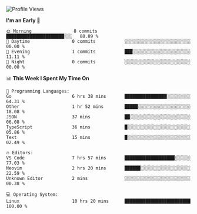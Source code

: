 <!--START_SECTION:waka-->
![Profile Views](http://img.shields.io/badge/Profile%20Views-7-blue)

**I'm an Early 🐤** 

```text
🌞 Morning                8 commits           ██████████████████████░░░   88.89 % 
🌆 Daytime                0 commits           ░░░░░░░░░░░░░░░░░░░░░░░░░   00.00 % 
🌃 Evening                1 commits           ███░░░░░░░░░░░░░░░░░░░░░░   11.11 % 
🌙 Night                  0 commits           ░░░░░░░░░░░░░░░░░░░░░░░░░   00.00 % 
```


📊 **This Week I Spent My Time On** 

```text
💬 Programming Languages: 
Go                       6 hrs 38 mins       ████████████████░░░░░░░░░   64.31 % 
Other                    1 hr 52 mins        █████░░░░░░░░░░░░░░░░░░░░   18.08 % 
JSON                     37 mins             ██░░░░░░░░░░░░░░░░░░░░░░░   06.08 % 
TypeScript               36 mins             █░░░░░░░░░░░░░░░░░░░░░░░░   05.86 % 
Text                     15 mins             █░░░░░░░░░░░░░░░░░░░░░░░░   02.49 % 

🔥 Editors: 
VS Code                  7 hrs 57 mins       ███████████████████░░░░░░   77.03 % 
Neovim                   2 hrs 20 mins       ██████░░░░░░░░░░░░░░░░░░░   22.59 % 
Unknown Editor           2 mins              ░░░░░░░░░░░░░░░░░░░░░░░░░   00.38 % 

💻 Operating System: 
Linux                    10 hrs 20 mins      █████████████████████████   100.00 % 
```


<!--END_SECTION:waka-->
